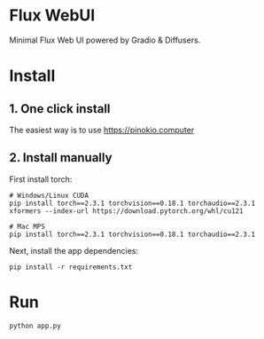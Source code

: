 # Flux WebUI

Minimal Flux Web UI powered by Gradio & Diffusers.

# Install

## 1. One click install

The easiest way is to use https://pinokio.computer

## 2. Install manually

First install torch:

```
# Windows/Linux CUDA
pip install torch==2.3.1 torchvision==0.18.1 torchaudio==2.3.1 xformers --index-url https://download.pytorch.org/whl/cu121

# Mac MPS
pip install torch==2.3.1 torchvision==0.18.1 torchaudio==2.3.1
```

Next, install the app dependencies:

```
pip install -r requirements.txt
```

# Run

```
python app.py
```
